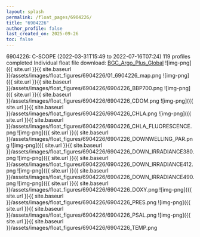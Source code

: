 ```yaml
---
layout: splash
permalink: /float_pages/6904226/
title: "6904226"
author_profile: false
last_created_on: 2025-09-26
toc: false
---
```

 
6904226: C-SCOPE (2022-03-31T15:49 to 2022-07-16T07:24)
119 profiles completed
Individual float file download: [BGC_Argo_Plus_Global](https://ftp.soest.hawaii.edu/bgc_argo_plus/Individual_Floats/outliers_removed/6904226_Sprof_processed.nc)
![img-png]({{ site.url }}{{ site.baseurl }}/assets/images/float_figures/6904226/01_6904226_map.png
![img-png]({{ site.url }}{{ site.baseurl }}/assets/images/float_figures/6904226/6904226_BBP700.png
![img-png]({{ site.url }}{{ site.baseurl }}/assets/images/float_figures/6904226/6904226_CDOM.png
![img-png]({{ site.url }}{{ site.baseurl }}/assets/images/float_figures/6904226/6904226_CHLA.png
![img-png]({{ site.url }}{{ site.baseurl }}/assets/images/float_figures/6904226/6904226_CHLA_FLUORESCENCE.png
![img-png]({{ site.url }}{{ site.baseurl }}/assets/images/float_figures/6904226/6904226_DOWNWELLING_PAR.png
![img-png]({{ site.url }}{{ site.baseurl }}/assets/images/float_figures/6904226/6904226_DOWN_IRRADIANCE380.png
![img-png]({{ site.url }}{{ site.baseurl }}/assets/images/float_figures/6904226/6904226_DOWN_IRRADIANCE412.png
![img-png]({{ site.url }}{{ site.baseurl }}/assets/images/float_figures/6904226/6904226_DOWN_IRRADIANCE490.png
![img-png]({{ site.url }}{{ site.baseurl }}/assets/images/float_figures/6904226/6904226_DOXY.png
![img-png]({{ site.url }}{{ site.baseurl }}/assets/images/float_figures/6904226/6904226_PRES.png
![img-png]({{ site.url }}{{ site.baseurl }}/assets/images/float_figures/6904226/6904226_PSAL.png
![img-png]({{ site.url }}{{ site.baseurl }}/assets/images/float_figures/6904226/6904226_TEMP.png
